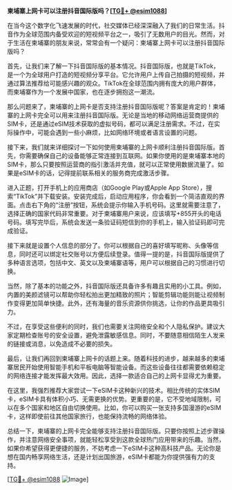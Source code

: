 **柬埔寨上网卡可以注册抖音国际版吗？[[TG💪+ @esim1088](https://t.me/s/esim1088)]**

在当今这个数字化飞速发展的时代，社交媒体已经深深融入了我们的日常生活。抖音作为全球范围内备受欢迎的短视频平台之一，吸引了无数用户的目光。然而，对于生活在柬埔寨的朋友来说，常常会有一个疑问：柬埔寨上网卡可以注册抖音国际版吗？

首先，让我们来了解一下抖音国际版的基本情况。抖音国际版，也就是TikTok，是一个为全球用户打造的短视频分享平台。它允许用户上传自己拍摄的短视频，并通过算法推荐给可能感兴趣的观众。TikTok在全球范围内拥有庞大的用户群体，而柬埔寨作为一个发展中国家，也在逐步拥抱这一潮流。

那么问题来了，柬埔寨的上网卡是否支持注册抖音国际版呢？答案是肯定的！柬埔寨的上网卡完全可以用来注册抖音国际版。无论是当地的移动网络运营商提供的SIM卡，还是通过eSIM技术获取的虚拟号码，都可以满足注册需求。不过，在实际操作中，可能会遇到一些小麻烦，比如网络环境或者语言设置的问题。

接下来，我们就来详细探讨一下如何使用柬埔寨的上网卡顺利注册抖音国际版。首先，你需要确保自己的设备能够正常连接到互联网。如果你使用的是柬埔寨本地的SIM卡，那么只要按照运营商的指引激活并充值，就可以正常使用数据流量了。如果是eSIM卡的话，记得提前联系相关的服务商完成激活步骤。

进入正题，打开手机上的应用商店（如Google Play或Apple App Store），搜索“TikTok”并下载安装。安装完成后，启动应用程序，你会看到一个简洁直观的界面。点击右下角的“注册”按钮，系统会提示你输入手机号码。这里就需要注意了，选择正确的国家代码非常重要。对于柬埔寨用户来说，应该填写+855开头的电话号码。填写完毕后，系统会发送一条验证码短信到你的手机上，输入验证码即可完成验证。

接下来就是设置个人信息的部分了。你可以根据自己的喜好填写昵称、头像等信息，同时还可以绑定社交账号以方便后续登录。值得一提的是，抖音国际版提供了多种语言选项，包括中文、英文以及柬埔寨语等，用户可以根据自己的习惯进行切换。

当然，除了基本的功能之外，抖音国际版还具备许多有趣且实用的小工具。例如，内置的美颜滤镜可以帮助你轻松拍出更加精致的照片；智能剪辑功能则能让视频制作变得更加简单快捷。此外，还有海量的音乐资源供你挑选，让你的作品更具吸引力。

不过，在享受这些便利的同时，我们也需要关注网络安全和个人隐私保护。建议大家定期检查账号的安全设置，避免泄露敏感信息。同时，不要随意相信陌生人发来的链接或消息，以免造成不必要的损失。

最后，让我们再回到柬埔寨上网卡的话题上来。随着科技的进步，越来越多的柬埔寨居民开始使用智能手机和平板电脑等智能设备。而这些设备往往都需要依赖稳定的网络连接才能发挥最大效用。因此，选择一款适合自己的上网卡显得尤为重要。

在这里，我强烈推荐大家尝试一下eSIM卡这种新兴的技术。相比传统的实体SIM卡，eSIM卡具有体积小巧、无需更换的优势。更重要的是，它不受地域限制，可以在多个国家和地区自由切换使用。比如，你可以购买一张支持多国漫游的eSIM卡，这样即使前往其他国家旅行，也能保持流畅的网络体验。

总结一下，柬埔寨的上网卡完全能够支持注册抖音国际版。只要你按照上述步骤操作，并注意网络安全事项，就能轻松享受到这款全球热门应用带来的乐趣。当然，如果你希望获得更便捷的服务，不妨考虑一下eSIM卡这种高科技产品。无论你是想在国内畅享网络生活，还是计划出国旅游，eSIM卡都能为你提供强有力的支持。

[[TG💪+ @esim1088](https://t.me/s/esim1088) ![Image](https://i.postimg.cc/4NQfJmqS/Snipaste-2025-05-13-00-14-12.png)]